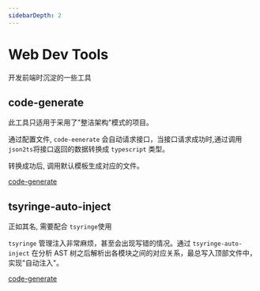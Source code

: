 ```yaml
---
sidebarDepth: 2
---
```


# Web Dev Tools

开发前端时沉淀的一些工具

## code-generate

此工具只适用于采用了"整洁架构"模式的项目。

通过配置文件, `code-eenerate` 会自动请求接口，当接口请求成功时,通过调用`json2ts`将接口返回的数据转换成 `typescript` 类型。

转换成功后, 调用默认模板生成对应的文件。

[code-generate](https://github.com/martin-yin/web-dev-tools/tree/main/packages/code-generate)

## tsyringe-auto-inject

正如其名, 需要配合 `tsyringe`使用

`tsyringe` 管理注入非常麻烦，甚至会出现写错的情况。通过 `tsyringe-auto-inject` 在分析 AST 树之后解析出各模块之间的对应关系，最总写入顶部文件中，实现"自动注入"。

[code-generate](https://github.com/martin-yin/web-dev-tools/tree/main/packages/tsyringe-auto-inject)
